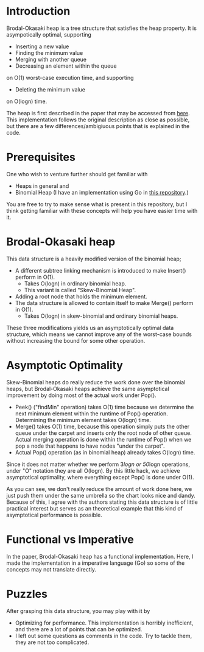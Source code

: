 Introduction
============
Brodal-Okasaki heap is a tree structure that satisfies the heap property. It is asympotically optimal, supporting

* Inserting a new value
* Finding the minimum value
* Merging with another queue
* Decreasing an element within the queue

on O(1) worst-case execution time, and supporting

* Deleting the minimum value

on O(logn) time.

The heap is first described in the paper that may be accessed from [here](http://www.brics.dk/RS/96/37/BRICS-RS-96-37.pdf).
This implementation follows the original description as close as possible, but there are a few differences/ambigiuous
points that is explained in the code.


Prerequisites
=============
One who wish to venture further should get familiar with

* Heaps in general and
* Binomial Heap  (I have an implementation using Go in [this repository](https://github.com/ckaygusu/BinomialHeap).)

You are free to try to make sense what is present in this repository, but I think getting familiar with these concepts
will help you have easier time with it.


Brodal-Okasaki heap
===================
This data structure is a heavily modified version of the binomial heap;

* A different subtree linking mechanism is introduced to make Insert() perform in O(1).
    * Takes O(logn) in ordinary binomial heap.
    * This variant is called "Skew-Binomial Heap".
* Adding a root node that holds the minimum element.
* The data structure is allowed to contain itself to make Merge() perform in O(1).
    * Takes O(logn) in skew-binomial and ordinary binomial heaps.

These three modifications yields us an asymptotically optimal data structure, which means we cannot improve any of the
worst-case bounds without increasing the bound for some other operation.


Asymptotic Optimality
=======================
Skew-Binomial heaps do really reduce the work done over the binomial heaps, but Brodal-Okasaki heaps achieve the same
asymptotical improvement by doing most of the actual work under Pop().

* Peek() ("findMin" operation) takes O(1) time because we determine the next minimum element within the runtime of
Pop() operation. Determining the minimum element takes O(logn) time.
* Merge() takes O(1) time, because this operation simply puts the other queue under the carpet and inserts only
the root node of other queue. Actual merging operation is done within the runtime of Pop() when we pop a node that
happens to have nodes "under the carpet".
* Actual Pop() operation (as in binomial heap) already takes O(logn) time.

Since it does not matter whether we perform 3*logn or 50*logn operations, under "O" notation they are all O(logn).
By this little hack, we achieve asymptotical optimality, where everything except Pop() is done under O(1).

As you can see, we don't really reduce the amount of work done here, we just push them under the same umbrella so
the chart looks nice and dandy. Because of this, I agree with the authors stating this data structure is of little
practical interest but serves as an theoretical example that this kind of asymptotical performance is possible.


Functional vs Imperative
========================
In the paper, Brodal-Okasaki heap has a functional implementation. Here, I made the implementation in a imperative
language (Go) so some of the concepts may not translate directly.


Puzzles
=======
After grasping this data structure, you may play with it by

* Optimizing for performance. This implementation is horribly inefficient, and there are a lot of points that can
be optimized.
* I left out some questions as comments in the code. Try to tackle them, they are not too complicated.